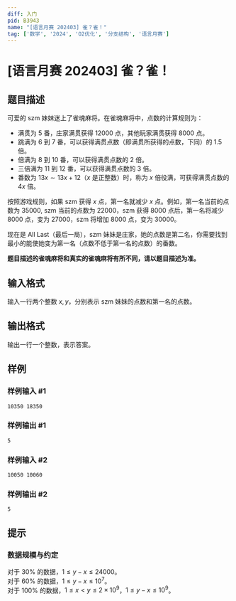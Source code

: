 ```yaml
---
diff: 入门
pid: B3943
name: "[语言月赛 202403] 雀？雀！"
tag: ['数学', '2024', 'O2优化', '分支结构', '语言月赛']
---
```

# [语言月赛 202403] 雀？雀！
## 题目描述

可爱的 szm 妹妹迷上了雀魂麻将。在雀魂麻将中，点数的计算规则为：

* 满贯为 $5$ 番，庄家满贯获得 $12000$ 点，其他玩家满贯获得 $8000$ 点。
* 跳满为 $6$ 到 $7$ 番，可以获得满贯点数（即满贯所获得的点数，下同）的 $1.5$ 倍。
* 倍满为 $8$ 到 $10$ 番，可以获得满贯点数的 $2$ 倍。
* 三倍满为 $11$ 到 $12$ 番，可以获得满贯点数的 $3$ 倍。
* 番数为 $13x\sim 13x+12$（$x$ 是正整数）时，称为 $x$ 倍役满，可获得满贯点数的 $4x$ 倍。

按照游戏规则，如果 szm 获得 $x$ 点，第一名就减少 $x$ 点。例如，第一名当前的点数为 $35000$, szm 当前的点数为 $22000$，szm 获得 $8000$ 点后，第一名将减少 $8000$ 点，变为 $27000$，szm 将增加 $8000$ 点，变为 $30000$。

现在是 All Last（最后一局），szm 妹妹是庄家，她的点数是第二名，你需要找到最小的能使她变为第一名（点数不低于第一名的点数）的番数。

**题目描述的雀魂麻将和真实的雀魂麻将有所不同，请以题目描述为准。**
## 输入格式

输入一行两个整数 $x,y$，分别表示 szm 妹妹的点数和第一名的点数。
## 输出格式

输出一行一个整数，表示答案。
## 样例

### 样例输入 #1
```
10350 18350

```
### 样例输出 #1
```
5

```
### 样例输入 #2
```
10050 10060

```
### 样例输出 #2
```
5

```
## 提示

### 数据规模与约定

对于 $30\%$ 的数据，$1 \leq y-x \leq 24000$。  
对于 $60\%$ 的数据，$1 \leq y-x \leq 10^7$。  
对于 $100\%$ 的数据，$1 \leq x < y \leq 2\times 10^9$，$1 \leq y-x \leq 10^9$。
